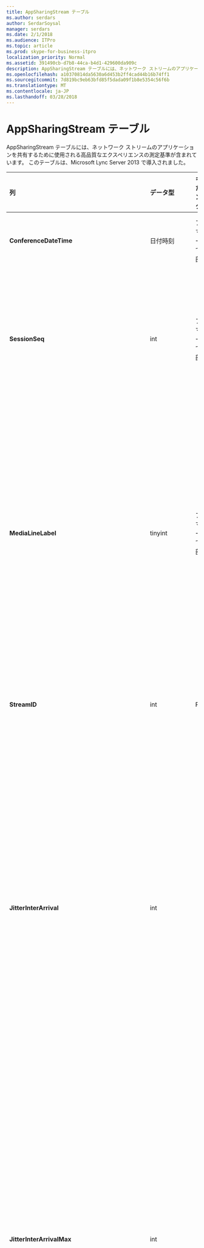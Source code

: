 ```yaml
---
title: AppSharingStream テーブル
ms.author: serdars
author: SerdarSoysal
manager: serdars
ms.date: 2/1/2018
ms.audience: ITPro
ms.topic: article
ms.prod: skype-for-business-itpro
localization_priority: Normal
ms.assetid: 391490cb-d7b8-44ca-b4d1-429600da909c
description: AppSharingStream テーブルには、ネットワーク ストリームのアプリケーションを共有するために使用される高品質なエクスペリエンスの測定基準が含まれています。 このテーブルは、Microsoft Lync Server 2013 で導入されました。
ms.openlocfilehash: a10370814da5630a6d453b2ff4cad44b16b74ff1
ms.sourcegitcommit: 7d819bc9eb63bfd85f5dada09f1b8e5354c56f6b
ms.translationtype: MT
ms.contentlocale: ja-JP
ms.lasthandoff: 03/28/2018
---
```

# <a name="appsharingstream-table"></a>AppSharingStream テーブル
 
AppSharingStream テーブルには、ネットワーク ストリームのアプリケーションを共有するために使用される高品質なエクスペリエンスの測定基準が含まれています。 このテーブルは、Microsoft Lync Server 2013 で導入されました。
  
|**列**|**データ型**|**キーまたはインデックス**|**詳細**|
|:-----|:-----|:-----|:-----|
|**ConferenceDateTime** <br/> |日付時刻  <br/> |プライマリ サーバーで、外部  <br/> |日付と時刻、セッションを開始します。  <br/> |
|**SessionSeq** <br/> |int  <br/> |プライマリ サーバーで、外部  <br/> |同時日付けと同時に開始されたセッションの間で区別するために使用される一連の識別子です。  <br/> |
|**MediaLineLabel** <br/> |tinyint  <br/> |プライマリ サーバーで、外部  <br/> |呼び出しで使用されているビデオの線の種類を表します。 有効な値は次のとおりです。  <br/> 0 - オーディオ  <br/> 1-ビデオ  <br/> 2-パノラマ ビデオ  <br/> 3 - アプリケーションとデスクトップの共有  <br/> |
|**StreamID** <br/> |int  <br/> |Primary  <br/> |ストリームを共有するアプリケーションの一意の識別子です。  <br/> |
|**JitterInterArrival** <br/> |int  <br/> ||RTP パケットの着信間に検出された平均ジッター (ジッターとは、通話の "揺れ" の測定値です)。通常、この値が高い場合は、輻輳やメディア サーバーの過負荷の原因が考えられます。その結果、音声のひずみや欠落が生じます。  <br/> |
|**JitterInterArrivalMax** <br/> |int  <br/> ||最大変位は RTP パケットの到着の間に検出します。 (ジッタとは、呼び出しの「揺れ」の尺度のことです)。高ジッタ値は、通常負荷またはオーバー ロードされたメディア サーバーでは、によって発生し、オーディオがゆがんでいる、または失われると。  <br/> |
|**ラウンドト リップ** <br/> |int  <br/> ||リアルタイム転送プロトコル (RTP) パケットが別のエンドポイントとの間を往復するのに要する平均時間 (ミリ秒単位)。200 ミリ秒以下の往復時間が許容できる品質と見なされます。  <br/> この値が高い場合は、国際通話ルーティング、ルーティングの構成ミス、メディア サーバーの過負荷などの原因が考えられます。その結果、双方向のリアルタイムの音声会話が難しくなります。  <br/> |
|**RoundTripMax** <br/> |int  <br/> ||最大量 (単位はミリ秒) のリアルタイム転送プロトコル パケットを別のエンドポイントに移動し、バックアップに必要な。 200 ミリ秒以下の往復時間が許容できる品質と見なされます。  <br/> この値が高い場合は、国際通話ルーティング、ルーティングの構成ミス、メディア サーバーの過負荷などの原因が考えられます。その結果、双方向のリアルタイムの音声会話が難しくなります。  <br/> |
|**PacketLossRate** <br/> |float  <br/> ||リアルタイム転送プロトコル (RTP) パケット損失の平均レート。(パケット損失は、RTP パケット、つまりインターネット経由で音声とビデオを転送するために使われるプロトコルの一種で、パケットが宛先に到達できなかったときに発生します)。この値が高い場合は、輻輳、帯域幅の不足、ワイヤレスの輻輳または干渉、メディア サーバーの過負荷などの原因が考えられます。パケット損失が発生すると、通常、音声のひずみや欠落が生じます。  <br/> |
|**PacketLossRateMax** <br/> |float  <br/> ||リアルタイム転送プロトコル (RTP) パケット損失の最大速度です。 (パケット ・ ロスは、送信先に到達するのには、RTP パケットをインターネット経由でオーディオとビデオを送信するために使用されるプロトコルが失敗したとき発生します)。高損失率の原因として多い混雑します。帯域幅が不足しています。ワイヤレスの輻輳または干渉します。または、オーバー ロードされたメディア サーバーを選択します。 パケット損失が発生すると、通常、音声のひずみや欠落が生じます。  <br/> |
|**PacketUtilization** <br/> |int  <br/> ||送信されるパケットの数です。  <br/> |
|**BandwidthEst** <br/> |int  <br/> ||セッションの最後に使用可能な一方向の帯域幅を推定します。 1 秒あたりのビット数で報告されます。  <br/> |
|**AppSharingPayloadDescription** <br/> |int  <br/> ||ペイロードを共有するアプリケーションの説明です。  <br/> |
|**RelativeOneWayTotal** <br/> |float  <br/> ||一方向の遅延時間の合計金額です。 相対的な一方向の遅延時間は、クライアントとサーバー間の遅延を測定します。  <br/> |
|**RelativeOneWayAverage** <br/> |float  <br/> ||一方向の遅延時間の平均量。 相対的な一方向の遅延時間は、クライアントとサーバー間の遅延を測定します。  <br/> |
|**RelativeOneWayMax** <br/> |float  <br/> ||一方向の遅延時間の最大数。 相対的な一方向の遅延時間は、クライアントとサーバー間の遅延を測定します。  <br/> |
|**RelativeOneWayBurstOccurrences** <br/> |int  <br/> ||合計の一方向のバースト発生数です。 「集中」の転送は、安定ではなく予期しない状態でのデータのフロー転送です。 このメトリックは、クライアントとサーバー間のデータ フローを測定します。  <br/> |
|**RelativeOneWayBurstDensity** <br/> |float  <br/> ||合計の一方向のバースト密度。 「集中」の転送は、安定ではなく予期しない状態でのデータのフロー転送です。 このメトリックは、クライアントとサーバー間のデータ フローを測定します。  <br/> |
|**RelativeOneWayBurstDuration** <br/> |float  <br/> ||合計の一方向のバーストの継続時間です。 「集中」の転送は、安定ではなく予期しない状態でのデータのフロー転送です。 このメトリックは、クライアントとサーバー間のデータ フローを測定します。  <br/> |
|**RelativeOneWayGapOccurrences** <br/> |int  <br/> ||合計の一方向のギャップの発生数です。 「集中」の転送では、転送、安定したストリームではなく予期しない状態でのデータのフローギャップは、これらのバーストの間の遅延を指定します。 このメトリックは、クライアントとサーバー間のデータ フローを測定します。  <br/> |
|**RelativeOneWayGapDensity** <br/> |float  <br/> ||合計の一方向のギャップ密度。 「集中」の転送では、転送、安定したストリームではなく予期しない状態でのデータのフローギャップは、これらのバーストの間の遅延を指定します。 このメトリックは、クライアントとサーバー間のデータ フローを測定します。  <br/> |
|**RelativeOneWayGapDuration** <br/> |float  <br/> ||合計の一方向のギャップの期間です。 「集中」の転送では、転送、安定したストリームではなく予期しない状態でのデータのフローギャップは、これらのバーストの間の遅延を指定します。 このメトリックは、クライアントとサーバー間のデータ フローを測定します。  <br/> |
|**ApplicationSharingType** <br/> |varChar(256)  <br/> ||(共有またはビューアー) に、アプリケーション ロールとコンテンツを入力します。  <br/> |
|**RDPTileProcessingLatencyTotal** <br/> |float  <br/> ||リモート デスクトップ プロトコル (RDP) タイルの処理時間の合計です。 表示エクスペリエンスで遅延が長く高い合計に相当します。  <br/> |
|**RDPTileProcessingLatencyAverage** <br/> |float  <br/> ||リモート デスクトップ プロトコル (RDP) タイルの処理時間の平均値します。 表示エクスペリエンスで遅延が長く高い合計に相当します。  <br/> |
|**RDPTileProcessingLatencyMax** <br/> |float  <br/> ||リモート デスクトップ プロトコル (RDP) の最大の処理時間を並べて表示します。 表示エクスペリエンスで遅延が長く高い合計に相当します。  <br/> |
|**RDPTileProcessingLatencyBurstOccurrences** <br/> |int  <br/> ||リモート デスクトップ プロトコル (RDP) タイルの処理時間の出現をバーストします。 「集中」の転送は、安定ではなく予期しない状態でのデータのフロー転送です。  <br/> |
|**RDPTileProcessingLatencyBurstDensity** <br/> |float  <br/> ||リモート デスクトップ プロトコル (RDP) タイルの処理時間の密度をバーストします。 「集中」の転送は、安定ではなく予期しない状態でのデータのフロー転送です。  <br/> |
|**RDPTileProcessingLatencyBurstDuration** <br/> |float  <br/> ||リモート デスクトップ プロトコル (RDP) タイルの処理時間の期間をバーストします。 「集中」の転送は、安定ではなく予期しない状態でのデータのフロー転送です。  <br/> |
|**RDPTileProcessingLatencyGapOccurrences** <br/> |int  <br/> ||リモート デスクトップ プロトコル (RDP) タイルの処理時間でのギャップ発生数です。  <br/> |
|**RDPTileProcessingLatencyGapDensity** <br/> |float  <br/> ||リモート デスクトップ プロトコル (RDP) タイルの処理時間でのギャップ密度。 ギャップの低密度より優れた表示エクスペリエンスに相当します。  <br/> |
|**RDPTileProcessingLatencyGapDuration** <br/> |float  <br/> ||リモート デスクトップ プロトコル (RDP) タイルの処理時間の間隔の期間です。 短い間隔の期間は、表示エクスペリエンスを向上させるに似ています。  <br/> |
|**CaptureTileRateTotal** <br/> |float  <br/> ||(1 秒あたりのタイル) でキャプチャされたタイルの合計の割合。  <br/> |
|**CaptureTileRateAverage** <br/> |float  <br/> ||(1 秒あたりのタイル) でキャプチャされたタイルの平均レート。  <br/> |
|**CaptureTileRateMax** <br/> |float  <br/> ||(1 秒あたりのタイル) でキャプチャされたタイルの最大数です。  <br/> |
|**CaptureTileRateBurstOccurrences** <br/> |t  <br/> ||(1 秒あたりのタイル) でキャプチャされたタイルのレートでの出現箇所をバーストします。  <br/> |
|**CaptureTileRateBurstDensity** <br/> |float  <br/> ||(1 秒あたりのタイル) でキャプチャされたタイルのレートの密度をバーストします。  <br/> |
|**CaptureTileRateBurstDuration** <br/> |float  <br/> ||(1 秒あたりのタイル) でキャプチャされたタイルのレートでは、期間をバーストします。  <br/> |
|**CaptureTileRateGapOccurrences** <br/> |int  <br/> ||(1 秒あたりのタイル) でキャプチャされたタイルのレートでのギャップ発生数です。  <br/> |
|**CaptureTileRateGapDensity** <br/> |float  <br/> ||(1 秒あたりのタイル) でキャプチャされたタイルのレートでのギャップ密度。  <br/> |
|**CaptureTileRateGapDuration** <br/> |float  <br/> ||ギャップ時間 (1 秒あたりのタイル) でキャプチャされたタイルのレートです。  <br/> |
|**SpoiledTilePercentTotal** <br/> |float  <br/> ||ビューアーが届きませんでしたが代わりには破棄され、新しいコンテンツで上書きされるコンテンツの合計の割合。  <br/> |
|**SpoiledTilePercentAverage** <br/> |float  <br/> ||ビューアーが届きませんでしたが代わりには破棄され、新しいコンテンツで上書きされるコンテンツの割合に関する平均。  <br/> |
|**SpoiledTilePercentMax** <br/> |float  <br/> ||ビューアーが届きませんでしたが代わりには破棄され、新しいコンテンツで上書きされるコンテンツの最大の割合です。  <br/> |
|**SpoiledTilePercentBurstOccurrences** <br/> |int  <br/> ||ビューアーが届きませんでしたが代わりには破棄され、新しいコンテンツで上書きされるコンテンツの出現箇所をバーストします。  <br/> |
|**SpoiledTilePercentBurstDensity** <br/> |float  <br/> ||ビューアーが届きませんでしたが代わりには破棄され、新しいコンテンツで上書きされるコンテンツの密度をバーストします。  <br/> |
|**SpoiledTilePercentBurstDuration** <br/> |float  <br/> ||ビューアーが届きませんでしたが代わりに破棄され、新しい内容で上書きされるコンテンツの存続期間をバーストします。  <br/> |
|**SpoiledTilePercentGapOccurrences** <br/> |int  <br/> ||ビューアーが届きませんでしたが代わりには破棄され、新しいコンテンツで上書きされるコンテンツのギャップの発生数です。  <br/> |
|**SpoiledTilePercentGapDensity** <br/> |float  <br/> ||ビューアーが届きませんでしたが代わりには破棄され、新しいコンテンツで上書きされるコンテンツのギャップ密度。  <br/> |
|**SpoiledTilePercentGapDuration** <br/> |float  <br/> ||ビューアーが届きませんでしたが代わりには破棄され、新しいコンテンツで上書きされるコンテンツのギャップの期間です。  <br/> |
|**ScrapingFrameRateTotal** <br/> |float  <br/> ||グラフィックス ソースから scraped フレームの合計数です。  <br/> |
|**ScrapingFrameRateAverage** <br/> |float  <br/> ||グラフィックス ソースから scraped のフレームの数の平均値です。  <br/> |
|**ScrapingFrameRateMax** <br/> |float  <br/> ||グラフィックス ソースから scraped のフレームの最大数。  <br/> |
|**ScrapingFrameRateBurstOccurrences** <br/> |int  <br/> ||グラフィックス ソースから scraped のフレームの発生をバーストします。  <br/> |
|**ScrapingFrameRateBurstDensity** <br/> |float  <br/> ||グラフィックス ソースから scraped のフレームには、密度をバーストします。  <br/> |
|**ScrapingFrameRateBurstDuration** <br/> |float  <br/> ||グラフィックス ソースから scraped のフレームのデュレーションをバーストします。  <br/> |
|**ScrapingFrameRateGapOccurrences** <br/> |int  <br/> ||グラフィックス ソースから scraped のフレームでのギャップ発生数です。  <br/> |
|**ScrapingFrameRateGapDensity** <br/> |float  <br/> ||グラフィックス ソースから scraped のフレームでのギャップ密度。  <br/> |
|**ScrapingFrameRateGapDuration** <br/> |float  <br/> ||グラフィックス ソースから scraped のフレーム間隔の期間です。  <br/> |
|**IncomingTileRateTotal** <br/> |float  <br/> ||視聴者が受信すると受信フレーム レートの合計です。  <br/> |
|**IncomingTileRateAverage** <br/> |float  <br/> ||視聴者が受信すると受信フレーム レートの平均値します。  <br/> |
|**IncomingTileRateMax** <br/> |float  <br/> ||最大の受信では、視聴者が受信すると、レートが並べて表示します。  <br/> |
|**IncomingTileRateBurstOccurrences** <br/> |int  <br/> ||視聴者が受信すると、受信タイル レートの出現をバーストします。  <br/> |
|**IncomingTileRateBurstDensity** <br/> |float  <br/> ||視聴者が受信すると、受信タイル レートの密度をバーストします。  <br/> |
|**IncomingTileRateBurstDuration** <br/> |float  <br/> ||視聴者が受信すると、受信タイル レートの期間をバーストします。  <br/> |
|**IncomingTileRateGapOccurrences** <br/> |int  <br/> ||として視聴者が受信した受信タイル レートでのギャップ発生数です。  <br/> |
|**IncomingTileRateGapDensity** <br/> |float  <br/> ||として視聴者が受信した受信タイル レートでのギャップ密度。  <br/> |
|**IncomingTileRateGapDuration** <br/> |float  <br/> ||ギャップの受信タイル レートの期間は、視聴者が受信するとします。  <br/> |
|**IncomingFrameRateTotal** <br/> |float  <br/> ||視聴者が受信すると受信フレーム レートの合計です。  <br/> |
|**IncomingFrameRateAverage** <br/> |float  <br/> ||視聴者が受信すると受信フレーム レートの平均値します。  <br/> |
|**IncomingFrameRateMax** <br/> |float  <br/> ||ビューアーによって受信と受信したフレーム レートを最大します。  <br/> |
|**IncomingFrameRateBurstOccurrences** <br/> |int  <br/> ||視聴者が受信すると、受信したフレーム レートで出現回数をバーストします。  <br/> |
|**IncomingFrameRateBurstDensity** <br/> |float  <br/> ||視聴者が受信すると、受信したフレーム レートの密度をバーストします。  <br/> |
|**IncomingFrameRateBurstDuration** <br/> |float  <br/> ||視聴者が受信すると、受信したフレーム レートで期間をバーストします。  <br/> |
|**IncomingFrameRateGapOccurrences** <br/> |int  <br/> ||として視聴者が受信した受信フレーム レートでのギャップ発生数です。  <br/> |
|**IncomingFrameRateGapDensity** <br/> |float  <br/> ||として視聴者が受信した受信フレーム レートでのギャップ密度。  <br/> |
|**IncomingFrameRateDuration** <br/> |float  <br/> ||ギャップの受信フレーム レートでの期間は、視聴者が受信するとします。  <br/> |
|**OutgoingTileRateTotal** <br/> |float  <br/> ||送信者の送信タイル レートを合計します。  <br/> |
|**OutgoingTileRateAverage** <br/> |float  <br/> ||送信者の送信タイル レートを平均します。  <br/> |
|**OutgoingTileRateMax** <br/> |float  <br/> ||送信者の送信タイル レートを最大します。  <br/> |
|**OutgoingTileRateBurstOccurrences** <br/> |int  <br/> ||送信者の送信タイル レートでの出現をバーストします。  <br/> |
|**OutgoingTileRateBurstDensity** <br/> |float  <br/> ||送信者の送信タイル レートの密度をバーストします。  <br/> |
|**OutgoingTileRateBurstDuration** <br/> |float  <br/> ||送信者の送信タイル レートの期間をバーストします。  <br/> |
|**OutgoingTileRateGapOccurrences** <br/> |int  <br/> ||送信者の送信タイル レートでの出現回数を間隔。  <br/> |
|**OutgoingTileRateGapDensity** <br/> |float  <br/> ||送信者の送信タイル レートでのギャップ密度。  <br/> |
|**OutgoingTileRateGapDuration** <br/> |float  <br/> ||送信者の送信タイル レートでのギャップの期間です。  <br/> |
|**OutgoingFrameRateTotal** <br/> |float  <br/> ||送信者の送信フレーム レートを合計します。  <br/> |
|**OutgoingFrameRateAverage** <br/> |float  <br/> ||送信者の送信フレーム レートを平均します。  <br/> |
|**OutgoingFrameRateMax** <br/> |float  <br/> ||送信者の送信フレーム レートを最大します。  <br/> |
|**OutgoingFrameRateBurstOccurrences** <br/> |int  <br/> ||送信者の送信フレーム レートでの出現をバーストします。  <br/> |
|**OutgoingFrameRateBurstDensity** <br/> |float  <br/> ||送信者の送信フレーム レートの密度をバーストします。  <br/> |
|**OutgoingFrameRateBurstDuration** <br/> |float  <br/> ||送信者の送信フレーム レートの期間をバーストします。  <br/> |
|**OutgoingFrameRateGapOccurrences** <br/> |int  <br/> ||送信者の送信フレーム レートでの出現回数を間隔。  <br/> |
|**OutgoingFrameRateGapDensity** <br/> |float  <br/> ||送信者の送信フレーム レートでのギャップ密度。  <br/> |
|**OutgoingFrameRateGapDuration** <br/> |float  <br/> ||送信者の送信フレーム レートのギャップの期間です。  <br/> |
|**AverageRectangleHeight** <br/> |int  <br/> ||平均のビデオ解像度の高さ (ピクセル単位)。  <br/> |
|**AverageRectangleWidth** <br/> |int  <br/> ||平均のビデオ解像度の幅 (ピクセル単位)。  <br/> |
|**受信** <br/> |bit  <br/> ||受信の場合 (1 秒あたりのフレーム数) の平均フレーム レートです。  <br/> |
|**送信** <br/> |bit  <br/> ||平均のフレーム レート (1 秒あたりのフレーム数) で送信に対して。  <br/> |
|**SenderIsCallerPAI** <br/> |bit  <br/> ||1 は、ストリームの方向は、呼び出し元から呼び出し先を意味します。  <br/> 0 では、ストリームの方向は、呼び出し先から呼び出し元を表します。  <br/> |
   

